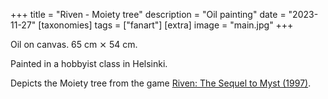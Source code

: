 +++
title = "Riven - Moiety tree"
description = "Oil painting"
date = "2023-11-27"
[taxonomies]
tags = ["fanart"]
[extra]
image = "main.jpg"
+++

Oil on canvas. 65 cm ⨯ 54 cm.

Painted in a hobbyist class in Helsinki.

Depicts the Moiety tree from the game [Riven: The Sequel to Myst (1997)](https://en.wikipedia.org/wiki/Riven).